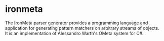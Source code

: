 ironmeta
========

The IronMeta parser generator provides a programming language and application for generating pattern matchers on arbitrary streams of objects. It is an implementation of Alessandro Warth's OMeta system for C#.
